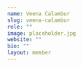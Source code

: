 ```yaml
---
name: Veena Calambur
slug: veena-calambur
role: ""
image: placeholder.jpg
website: ""
bio: ""
layout: member
---
```

